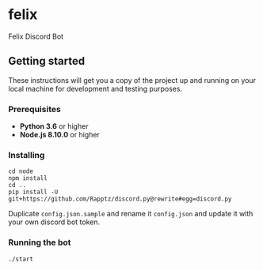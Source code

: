 # felix
Felix Discord Bot

## Getting started
These instructions will get you a copy of the project up and running on your local machine for development and testing purposes.

### Prerequisites
* **Python 3.6** or higher
* **Node.js 8.10.0** or higher

### Installing
```
cd node
npm install
cd ..
pip install -U git+https://github.com/Rapptz/discord.py@rewrite#egg=discord.py
```
Duplicate `config.json.sample` and rename it `config.json` and update it with your own discord bot token.

### Running the bot
```
./start
```
